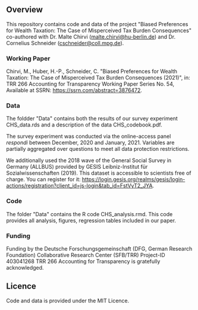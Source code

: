 ## Overview

This repository contains code and data of the project "Biased Preferences for Wealth Taxation: The Case of Misperceived Tax Burden Consequences" co-authored with Dr. Malte Chirvi (malte.chirvi@hu-berlin.de) and Dr. Cornelius Schneider (cschneider@coll.mpg.de).

### Working Paper

Chirvi, M., Huber, H.-P., Schneider, C. "Biased Preferences for Wealth Taxation: The Case of Misperceived Tax Burden Consequences (2021)", in: TRR 266 Accounting for Transparency Working Paper Series No. 54, Available at SSRN: https://ssrn.com/abstract=3876472. 

### Data

The foldder "Data" contains both the results of our survey experiment CHS_data.rds and a description of the data CHS_codebook.pdf. 

The survey experiment was conducted via the online-access panel *respondi* between December, 2020 and January, 2021. Variables are partially aggregated over questions to meet all data protection restrictions.

We additionally used the 2018 wave of the General Social Survey in Germany (ALLBUS) provided by GESIS Leibniz-Institut für Sozialwissenschaften (2019). This dataset is accessible to scientists free of charge. You can register for it: https://login.gesis.org/realms/gesis/login-actions/registration?client_id=js-login&tab_id=FstVyT2_JYA.

### Code

The folder "Data" contains the R code CHS_analysis.rmd. This code provides all analysis, figures, regression tables included in our paper.

### Funding
Funding by the Deutsche Forschungsgemeinschaft (DFG, German Research Foundation) Collaborative Research Center (SFB/TRR) Project-ID 403041268 TRR 266 Accounting for Transparency is gratefully acknowledged.

## Licence

Code and data is provided under the MIT Licence.

